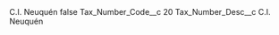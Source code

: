 <?xml version="1.0" encoding="UTF-8"?>
<CustomMetadata xmlns="http://soap.sforce.com/2006/04/metadata" xmlns:xsi="http://www.w3.org/2001/XMLSchema-instance" xmlns:xsd="http://www.w3.org/2001/XMLSchema">
    <label>C.I. Neuquén</label>
    <protected>false</protected>
    <values>
        <field>Tax_Number_Code__c</field>
        <value xsi:type="xsd:string">20</value>
    </values>
    <values>
        <field>Tax_Number_Desc__c</field>
        <value xsi:type="xsd:string">C.I. Neuquén</value>
    </values>
</CustomMetadata>
